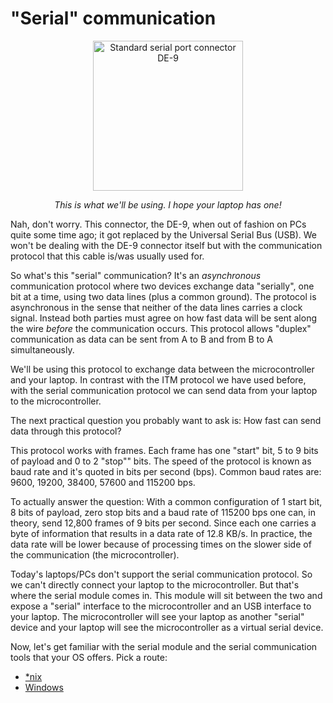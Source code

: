 # "Serial" communication

<a href="https://en.wikipedia.org/wiki/File:Serial_port.jpg">
<p align="center">
<img height="240" title="Standard serial port connector DE-9" src="https://upload.wikimedia.org/wikipedia/commons/thumb/e/ea/Serial_port.jpg/800px-Serial_port.jpg">
</p>
</a>

<p align="center">
<em>This is what we'll be using. I hope your laptop has one!</em>
</p>

Nah, don't worry. This connector, the DE-9, when out of fashion on PCs quite
some time ago; it got replaced by the Universal Serial Bus (USB). We won't be
dealing with the DE-9 connector itself but with the communication protocol that
this cable is/was usually used for.

So what's this "serial" communication? It's an *asynchronous* communication
protocol where two devices exchange data "serially", one bit at a time, using
two data lines (plus a common ground). The protocol is asynchronous in the sense
that neither of the data lines carries a clock signal. Instead both parties must
agree on how fast data will be sent along the wire *before* the communication
occurs. This protocol allows "duplex" communication as data can be sent from
A to B and from B to A simultaneously.

We'll be using this protocol to exchange data between the microcontroller and
your laptop. In contrast with the ITM protocol we have used before, with the
serial communication protocol we can send data from your laptop to the
microcontroller.

The next practical question you probably want to ask is: How fast can send data
through this protocol?

This protocol works with frames. Each frame has one "start" bit, 5 to 9 bits of
payload and 0 to 2 "stop"" bits. The speed of the protocol is known as baud rate
and it's quoted in bits per second (bps). Common baud rates are: 9600, 19200,
38400, 57600 and 115200 bps.

To actually answer the question: With a common configuration of 1 start bit, 8
bits of payload, zero stop bits and a baud rate of 115200 bps one can, in
theory, send 12,800 frames of 9 bits per second. Since each one carries a byte
of information that results in a data rate of 12.8 KB/s. In practice, the data
rate will be lower because of processing times on the slower side of the
communication (the microcontroller).

Today's laptops/PCs don't support the serial communication protocol. So we can't
directly connect your laptop to the microcontroller. But that's where the serial
module comes in. This module will sit between the two and expose a "serial"
interface to the microcontroller and an USB interface to your laptop. The
microcontroller will see your laptop as another "serial" device and your laptop
will see the microcontroller as a virtual serial device.

Now, let's get familiar with the serial module and the serial communication
tools that your OS offers. Pick a route:

- [*nix](09-serial-communication/nix-tooling.html)
- [Windows](09-serial-communication/windows-tooling.html)
